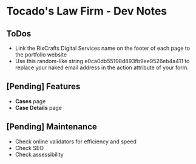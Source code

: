 # Tocado's Law Firm - Dev Notes

## ToDos

- Link the RixCrafts Digital Services name on the footer of each page to the portfolio website
- Use this random-like string e0ca0db55198d893fb9ee9526eb4a411 to replace your naked email address in the action attribute of your form.

## [Pending] Features

- **Cases** page
- **Case Details** page

## [Pending] Maintenance

- Check online validators for efficiency and speed
- Check SEO
- Check assessibility
